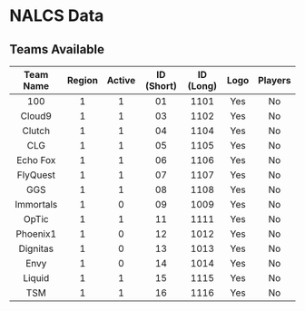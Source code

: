 # NALCS Data

## Teams Available
| Team Name | Region | Active | ID (Short) | ID (Long) | Logo | Players |
|:---------:|:------:|:------:|:----------:|:---------:|:----:|:-------:|
| 100       | 1      | 1      | 01         | 1101      | Yes  | No      |
| Cloud9    | 1      | 1      | 03         | 1102      | Yes  | No      |
| Clutch    | 1      | 1      | 04         | 1104      | Yes  | No      |
| CLG       | 1      | 1      | 05         | 1105      | Yes  | No      |
| Echo Fox  | 1      | 1      | 06         | 1106      | Yes  | No      |
| FlyQuest  | 1      | 1      | 07         | 1107      | Yes  | No      |
| GGS       | 1      | 1      | 08         | 1108      | Yes  | No      |
| Immortals | 1      | 0      | 09         | 1009      | Yes  | No      |
| OpTic     | 1      | 1      | 11         | 1111      | Yes  | No      |
| Phoenix1  | 1      | 0      | 12         | 1012      | Yes  | No      |
| Dignitas  | 1      | 0      | 13         | 1013      | Yes  | No      |
| Envy      | 1      | 0      | 14         | 1014      | Yes  | No      |
| Liquid    | 1      | 1      | 15         | 1115      | Yes  | No      |
| TSM       | 1      | 1      | 16         | 1116      | Yes  | No      | 
